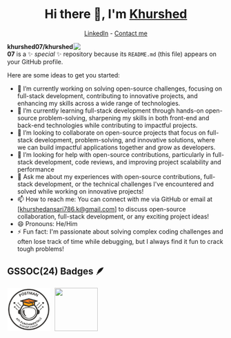 <h1 align="center"> Hi there 👋, I'm <a href="https://www.linkedin.com/in/khurshed-ansari-615180229/">Khurshed</a> </h1>

<!--- Adding Header Elements -->
<p align="center">
<!--   <a href="http://sanjaykv.com/">Portfolio</a> - -->
  <a href="https://www.linkedin.com/in/khurshed-ansari-615180229/">LinkedIn</a> - 
<!--   <a href="https://x.com/sanjay_kv_">Twitter</a> - -->
<!--   <a href="https://recodehive.com/">Website</a> - -->
<!--   <a href="https://crowdsource.google.com/about/blog/community-spotlight-friendship/">Google Featured</a> - -->
  <a href="khurshedansari786.k@gmail.com">Contact me</a> 
</p>

<img src="https://raw.githubusercontent.com/sanjay-kv/sanjay-kv/main/Assets/illustration.png" min-width="300px" max-width="300px" width="350px" align="right">
<!-- <img src="https://img.freepik.com/premium-photo/laptop-with-code-coffee-cup-smartphone-dark-blue-background-isometric-illustration_1187703-35352.jpg?w=1060" min-width="300px" max-width="300px" width="350px align="right"> -->


**khurshed07/khurshed07** is a ✨ _special_ ✨ repository because its `README.md` (this file) appears on your GitHub profile.

Here are some ideas to get you started:

- 🔭 I’m currently working on solving open-source challenges, focusing on full-stack development, contributing to innovative projects, and enhancing my skills across a wide range of technologies.
- 🌱 I’m currently learning full-stack development through hands-on open-source problem-solving, sharpening my skills in both front-end and back-end technologies while contributing to impactful projects.
- 👯 I’m looking to collaborate on open-source projects that focus on full-stack development, problem-solving, and innovative solutions, where we can build impactful applications together and grow as developers.
- 🤔 I’m looking for help with open-source contributions, particularly in full-stack development, code reviews, and improving project scalability and performance
- 💬 Ask me about my experiences with open-source contributions, full-stack development, or the technical challenges I've encountered and solved while working on innovative projects!
- 📫 How to reach me: You can connect with me via GitHub or email at [khurshedansari786.k@gmail.com] to discuss open-source collaboration, full-stack development, or any exciting project ideas!
- 😄 Pronouns: He/Him
- ⚡ Fun fact: I'm passionate about solving complex coding challenges and often lose track of time while debugging, but I always find it fun to crack tough problems!

## GSSOC(24) Badges 🪶
<div style='display:flex; align-items:center; gap: 10px;' align='center'><a href="[https://github.com/khurshed07](https://github.com/khurshed07/khurshed07/blob/main/postman%20khurshed%20api.pdf)">
<img src="Postman - Postman API Fundamentals Student Expert - 2024-10-23.png" width="100px" height="100px" /> </a>
  <a href="[Share Badge.png](https://github.com/khurshed07/khurshed07/blob/main/Share%20Badge.png)">
  <img src="https://raw.githubusercontent.com/GSSoC24/Postman-Challenge/main/docs/assets/1.png" width="100px" height="100px" /></a>

 </a>
</div>
